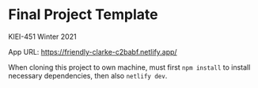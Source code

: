 # Final Project Template

KIEI-451 Winter 2021

App URL:
https://friendly-clarke-c2babf.netlify.app/


When cloning this project to own machine, must first `npm install` to install necessary dependencies, then also `netlify dev`. 